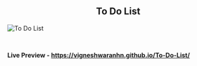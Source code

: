<h2 align = "center">To Do List</h2>

![To Do List](https://user-images.githubusercontent.com/122967566/213377359-5921506d-88d3-4c6e-af2c-0776203fd760.png)

<br>

**Live Preview - https://vigneshwaranhn.github.io/To-Do-List/**
